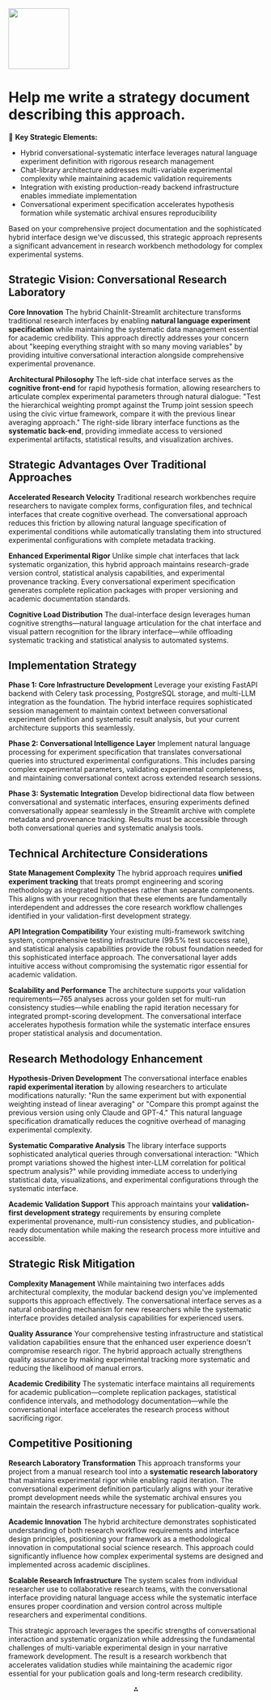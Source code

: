 <img src="https://r2cdn.perplexity.ai/pplx-full-logo-primary-dark%402x.png" class="logo" width="120"/>

# Help me write a strategy document describing this approach.

🧠 **Key Strategic Elements:**

- Hybrid conversational-systematic interface leverages natural language experiment definition with rigorous research management
- Chat-library architecture addresses multi-variable experimental complexity while maintaining academic validation requirements
- Integration with existing production-ready backend infrastructure enables immediate implementation
- Conversational experiment specification accelerates hypothesis formation while systematic archival ensures reproducibility

Based on your comprehensive project documentation and the sophisticated hybrid interface design we've discussed, this strategic approach represents a significant advancement in research workbench methodology for complex experimental systems.

## **Strategic Vision: Conversational Research Laboratory**

**Core Innovation**
The hybrid Chainlit-Streamlit architecture transforms traditional research interfaces by enabling **natural language experiment specification** while maintaining the systematic data management essential for academic credibility. This approach directly addresses your concern about "keeping everything straight with so many moving variables" by providing intuitive conversational interaction alongside comprehensive experimental provenance.

**Architectural Philosophy**
The left-side chat interface serves as the **cognitive front-end** for rapid hypothesis formation, allowing researchers to articulate complex experimental parameters through natural dialogue: "Test the hierarchical weighting prompt against the Trump joint session speech using the civic virtue framework, compare it with the previous linear averaging approach." The right-side library interface functions as the **systematic back-end**, providing immediate access to versioned experimental artifacts, statistical results, and visualization archives.

## **Strategic Advantages Over Traditional Approaches**

**Accelerated Research Velocity**
Traditional research workbenches require researchers to navigate complex forms, configuration files, and technical interfaces that create cognitive overhead. The conversational approach reduces this friction by allowing natural language specification of experimental conditions while automatically translating them into structured experimental configurations with complete metadata tracking.

**Enhanced Experimental Rigor**
Unlike simple chat interfaces that lack systematic organization, this hybrid approach maintains research-grade version control, statistical analysis capabilities, and experimental provenance tracking. Every conversational experiment specification generates complete replication packages with proper versioning and academic documentation standards.

**Cognitive Load Distribution**
The dual-interface design leverages human cognitive strengths—natural language articulation for the chat interface and visual pattern recognition for the library interface—while offloading systematic tracking and statistical analysis to automated systems.

## **Implementation Strategy**

**Phase 1: Core Infrastructure Development**
Leverage your existing FastAPI backend with Celery task processing, PostgreSQL storage, and multi-LLM integration as the foundation. The hybrid interface requires sophisticated session management to maintain context between conversational experiment definition and systematic result analysis, but your current architecture supports this seamlessly.

**Phase 2: Conversational Intelligence Layer**
Implement natural language processing for experiment specification that translates conversational queries into structured experimental configurations. This includes parsing complex experimental parameters, validating experimental completeness, and maintaining conversational context across extended research sessions.

**Phase 3: Systematic Integration**
Develop bidirectional data flow between conversational and systematic interfaces, ensuring experiments defined conversationally appear seamlessly in the Streamlit archive with complete metadata and provenance tracking. Results must be accessible through both conversational queries and systematic analysis tools.

## **Technical Architecture Considerations**

**State Management Complexity**
The hybrid approach requires **unified experiment tracking** that treats prompt engineering and scoring methodology as integrated hypotheses rather than separate components. This aligns with your recognition that these elements are fundamentally interdependent and addresses the core research workflow challenges identified in your validation-first development strategy.

**API Integration Compatibility**
Your existing multi-framework switching system, comprehensive testing infrastructure (99.5% test success rate), and statistical analysis capabilities provide the robust foundation needed for this sophisticated interface approach. The conversational layer adds intuitive access without compromising the systematic rigor essential for academic validation.

**Scalability and Performance**
The architecture supports your validation requirements—765 analyses across your golden set for multi-run consistency studies—while enabling the rapid iteration necessary for integrated prompt-scoring development. The conversational interface accelerates hypothesis formation while the systematic interface ensures proper statistical analysis and documentation.

## **Research Methodology Enhancement**

**Hypothesis-Driven Development**
The conversational interface enables **rapid experimental iteration** by allowing researchers to articulate modifications naturally: "Run the same experiment but with exponential weighting instead of linear averaging" or "Compare this prompt against the previous version using only Claude and GPT-4." This natural language specification dramatically reduces the cognitive overhead of managing experimental complexity.

**Systematic Comparative Analysis**
The library interface supports sophisticated analytical queries through conversational interaction: "Which prompt variations showed the highest inter-LLM correlation for political spectrum analysis?" while providing immediate access to underlying statistical data, visualizations, and experimental configurations through the systematic interface.

**Academic Validation Support**
This approach maintains your **validation-first development strategy** requirements by ensuring complete experimental provenance, multi-run consistency studies, and publication-ready documentation while making the research process more intuitive and accessible.

## **Strategic Risk Mitigation**

**Complexity Management**
While maintaining two interfaces adds architectural complexity, the modular backend design you've implemented supports this approach effectively. The conversational interface serves as a natural onboarding mechanism for new researchers while the systematic interface provides detailed analysis capabilities for experienced users.

**Quality Assurance**
Your comprehensive testing infrastructure and statistical validation capabilities ensure that the enhanced user experience doesn't compromise research rigor. The hybrid approach actually strengthens quality assurance by making experimental tracking more systematic and reducing the likelihood of manual errors.

**Academic Credibility**
The systematic interface maintains all requirements for academic publication—complete replication packages, statistical confidence intervals, and methodology documentation—while the conversational interface accelerates the research process without sacrificing rigor.

## **Competitive Positioning**

**Research Laboratory Transformation**
This approach transforms your project from a manual research tool into a **systematic research laboratory** that maintains experimental rigor while enabling rapid iteration. The conversational experiment definition particularly aligns with your iterative prompt development needs while the systematic archival ensures you maintain the research infrastructure necessary for publication-quality work.

**Academic Innovation**
The hybrid architecture demonstrates sophisticated understanding of both research workflow requirements and interface design principles, positioning your framework as a methodological innovation in computational social science research. This approach could significantly influence how complex experimental systems are designed and implemented across academic disciplines.

**Scalable Research Infrastructure**
The system scales from individual researcher use to collaborative research teams, with the conversational interface providing natural language access while the systematic interface ensures proper coordination and version control across multiple researchers and experimental conditions.

This strategic approach leverages the specific strengths of conversational interaction and systematic organization while addressing the fundamental challenges of multi-variable experimental design in your narrative framework development. The result is a research workbench that accelerates validation studies while maintaining the academic rigor essential for your publication goals and long-term research credibility.

<div style="text-align: center">⁂</div>

[^1]: Milestone-1-Epics-Narrative-Gravity-Model.md

[^2]: in-order-to-make-progress-on-w-yJLy9NxIQsaXVbsGvKPXHg.md

[^3]: COMPREHENSIVE_PROJECT_DOCUMENTATION.md

[^4]: i-ve-updated-the-files-in-this-3SOhPLUeRHirmfQDLsNCOw.md

[^5]: Project-Milestones-Narrative-Gravity-Model.md

[^6]: VALIDATION_FIRST_DEVELOPMENT_STRATEGY.md

[^7]: VALIDATION_IMPLEMENTATION_ROADMAP.md

[^8]: Deliverables-for-Cursor-ER-Diagram-Alembic-Migrations-and-Versioned-JSON-Schemas.md

[^9]: https://cheatsheet.md/python-cheatsheet/Chainlit

[^10]: if-you-were-to-develop-a-compl-5KHQ_w5ARS6NumH6P0fHvA.md

[^11]: moral_gravity_elliptical.txt

[^12]: README.md

[^13]: https://blog.streamlit.io/langchain-streamlit/?trk=feed-detail_main-feed-card_feed-article-content

[^14]: https://www.youtube.com/watch?v=FZrkm0vaYYQ

[^15]: https://www.reddit.com/r/LocalLLaMA/comments/1baqi0w/chainlit_purepython_webui_for_llm_chatbased_apps/

[^16]: https://medium.aiplanet.com/building-llm-application-for-document-question-answering-using-chainlit-d15d10469069

[^17]: https://blog.zuhayr.dev/adding-context-to-the-streamlit-chatbot-with-langchain-exploring-llms-4

[^18]: https://arxiv.org/html/2401.16340v1

[^19]: https://github.com/PromtEngineer/localGPT/issues/613

[^20]: https://pub.aimind.so/build-and-deploy-your-first-conversational-document-retrieval-agent-using-langchain-and-streamlit-aaa1ae852b96

[^21]: https://github.com/centre-for-humanities-computing/chatbot-conversations

